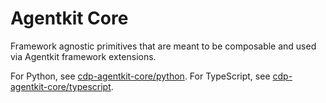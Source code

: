 # Agentkit Core

Framework agnostic primitives that are meant to be composable and used via Agentkit framework extensions.

For Python, see [cdp-agentkit-core/python](./python/README.md).
For TypeScript, see [cdp-agentkit-core/typescript](./typescript/README.md).
